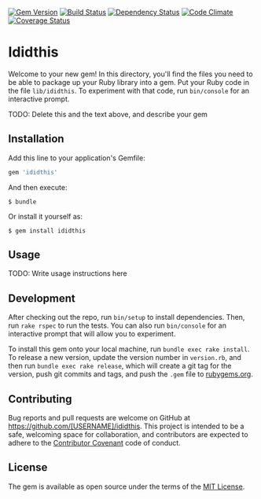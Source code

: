 [![Gem Version](https://badge.fury.io/rb/ididthis.svg)](http://badge.fury.io/rb/ididthis)
[![Build Status](https://travis-ci.org/duckpuppy/ididthis.svg)](https://travis-ci.org/duckpuppy/ididthis)
[![Dependency Status](https://gemnasium.com/duckpuppy/ididthis.svg)](https://gemnasium.com/duckpuppy/ididthis)
[![Code Climate](https://codeclimate.com/github/duckpuppy/ididthis/badges/gpa.svg)](https://codeclimate.com/github/duckpuppy/ididthis)
[![Coverage Status](https://coveralls.io/repos/duckpuppy/ididthis/badge.svg?branch=develop&service=github)](https://coveralls.io/github/duckpuppy/ididthis?branch=develop)

# Ididthis

Welcome to your new gem! In this directory, you'll find the files you need to be able to package up your Ruby library into a gem. Put your Ruby code in the file `lib/ididthis`. To experiment with that code, run `bin/console` for an interactive prompt.

TODO: Delete this and the text above, and describe your gem

## Installation

Add this line to your application's Gemfile:

```ruby
gem 'ididthis'
```

And then execute:

    $ bundle

Or install it yourself as:

    $ gem install ididthis

## Usage

TODO: Write usage instructions here

## Development

After checking out the repo, run `bin/setup` to install dependencies. Then, run `rake rspec` to run the tests. You can also run `bin/console` for an interactive prompt that will allow you to experiment.

To install this gem onto your local machine, run `bundle exec rake install`. To release a new version, update the version number in `version.rb`, and then run `bundle exec rake release`, which will create a git tag for the version, push git commits and tags, and push the `.gem` file to [rubygems.org](https://rubygems.org).

## Contributing

Bug reports and pull requests are welcome on GitHub at https://github.com/[USERNAME]/ididthis. This project is intended to be a safe, welcoming space for collaboration, and contributors are expected to adhere to the [Contributor Covenant](contributor-covenant.org) code of conduct.


## License

The gem is available as open source under the terms of the [MIT License](http://opensource.org/licenses/MIT).

